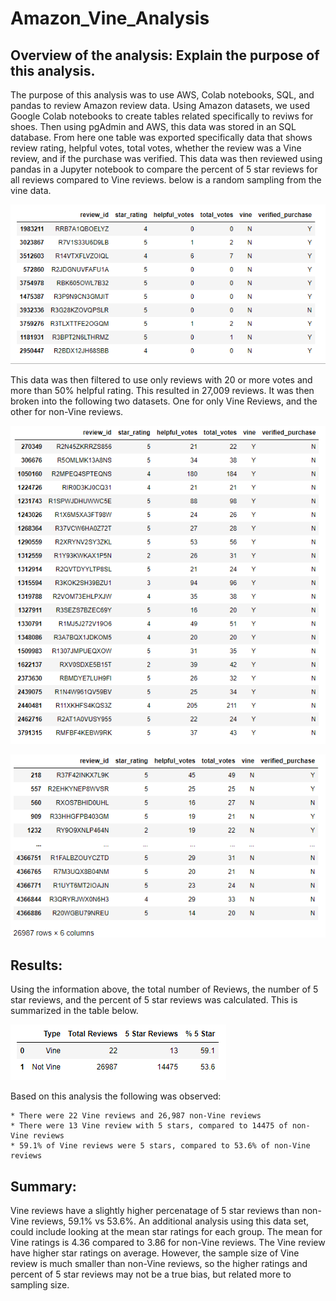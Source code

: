 # Amazon_Vine_Analysis

## Overview of the analysis: Explain the purpose of this analysis.

The purpose of this analysis was to use AWS, Colab notebooks, SQL, and pandas to review Amazon review data. Using Amazon datasets, we used Google Colab notebooks to create tables related specifically to reviws for shoes. Then using pgAdmin and AWS, this data was stored in an SQL database. From here one table was exported specifically data that shows review rating, helpful votes, total votes, whether the review was a Vine review, and if the purchase was verified. This data was then reviewed using pandas in a Jupyter notebook to compare the percent of 5 star reviews for all reviews compared to Vine reviews. below is a random sampling from the vine data.

![vine_table](images/vine_table.PNG)

This data was then filtered to use only reviews with 20 or more votes and more than 50% helpful rating. This resulted in 27,009 reviews. It was then broken into the following two datasets. One for only Vine Reviews, and the other for non-Vine reviews.

![vine_only](images/vine_only.PNG)

![not_vine](images/not_vine.PNG)

## Results: 

Using the information above, the total number of Reviews, the number of 5 star reviews, and the percent of 5 star reviews was calculated. This is summarized in the table below.

![vine_summary](images/vine_summary.PNG)

Based on this analysis the following was observed:

    * There were 22 Vine reviews and 26,987 non-Vine reviews
    * There were 13 Vine review with 5 stars, compared to 14475 of non-Vine reviews
    * 59.1% of Vine reviews were 5 stars, compared to 53.6% of non-Vine reviews


## Summary: 

Vine reviews have a slightly higher percenatage of 5 star reviews than non-Vine reviews, 59.1% vs 53.6%.  An additional analysis using this data set, could include looking at the mean star ratings for each group. The mean for Vine ratings is 4.36 compared to 3.86 for non-Vine reviews. The Vine review have higher star ratings on average. However, the sample size of Vine review is much smaller than non-Vine reviews, so the higher ratings and percent of 5 star reviews may not be a true bias, but related more to sampling size.
